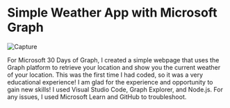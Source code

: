 # Simple Weather App with Microsoft Graph

![Capture](https://user-images.githubusercontent.com/116681133/204674012-1c51b958-9f76-4beb-b123-38c186b47878.JPG)

For Microsoft 30 Days of Graph, I created a simple webpage that uses the Graph platform to retrieve your location and show you the current weather of your location.
This was the first time I had coded, so it was a very educational experience! I am glad for the experience and opportunity to gain new skills!
I used Visual Studio Code, Graph Explorer, and Node.js. 
For any issues, I used Microsoft Learn and GitHub to troubleshoot.

